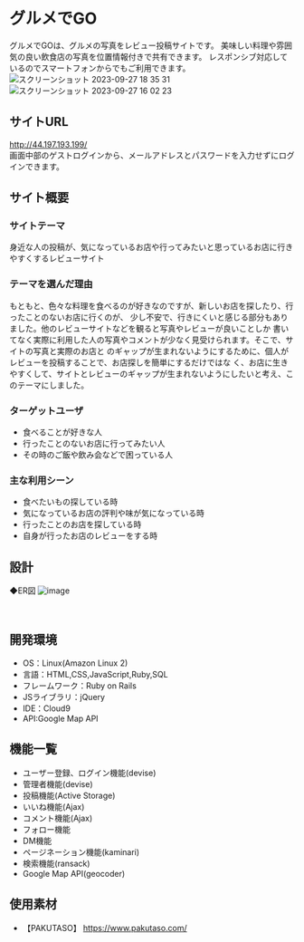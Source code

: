 # グルメでGO
グルメでGOは、グルメの写真をレビュー投稿サイトです。
美味しい料理や雰囲気の良い飲食店の写真を位置情報付きで共有できます。
レスポンシブ対応しているのでスマートフォンからでもご利用できます。
![スクリーンショット 2023-09-27 18 35 31](https://github.com/Ryo0203VB/gourmet/assets/135448649/521b9394-fe53-4c44-94ef-0a03f646e104)
![スクリーンショット 2023-09-27 16 02 23](https://github.com/Ryo0203VB/gourmet/assets/135448649/0715deff-ced0-49c0-8d4b-77161ab43f1e)

## サイトURL
http://44.197.193.199/  
画面中部のゲストログインから、メールアドレスとパスワードを入力せずにログインできます。

## サイト概要
### サイトテーマ
身近な人の投稿が、気になっているお店や行ってみたいと思っているお店に行きやすくするレビューサイト
​
### テーマを選んだ理由
もともと、色々な料理を食べるのが好きなのですが、新しいお店を探したり、行ったことのないお店に行くのが、
少し不安で、行きにくいと感じる部分もありました。他のレビューサイトなどを観ると写真やレビューが良いことしか
書いてなく実際に利用した人の写真やコメントが少なく見受けられます。そこで、サイトの写真と実際のお店と
のギャップが生まれないようにするために、個人がレビューを投稿することで、お店探しを簡単にするだけではな
く、お店に生きやすくして、サイトとレビューのギャップが生まれないようにしたいと考え、このテーマにしました。
​
### ターゲットユーザ
- 食べることが好きな人
- 行ったことのないお店に行ってみたい人
- その時のご飯や飲み会などで困っている人

### 主な利用シーン
- 食べたいもの探している時
- 気になっているお店の評判や味が気になっている時
- 行ったことのお店を探している時
- 自身が行ったお店のレビューをする時

## 設計
◆ER図
![image](https://github.com/Ryo0203VB/gourmet/assets/135448649/0e98a091-da2f-4d4b-a4c0-b4fac269d456)

​
## 開発環境
- OS：Linux(Amazon Linux 2)
- 言語：HTML,CSS,JavaScript,Ruby,SQL
- フレームワーク：Ruby on Rails
- JSライブラリ：jQuery
- IDE：Cloud9
- API:Google Map API
​
## 機能一覧
- ユーザー登録、ログイン機能(devise)
- 管理者機能(devise)
- 投稿機能(Active Storage)
- いいね機能(Ajax)
- コメント機能(Ajax)
- フォロー機能
- DM機能
- ページネーション機能(kaminari)
- 検索機能(ransack)
- Google Map API(geocoder)

## 使用素材
- 【PAKUTASO】 https://www.pakutaso.com/
